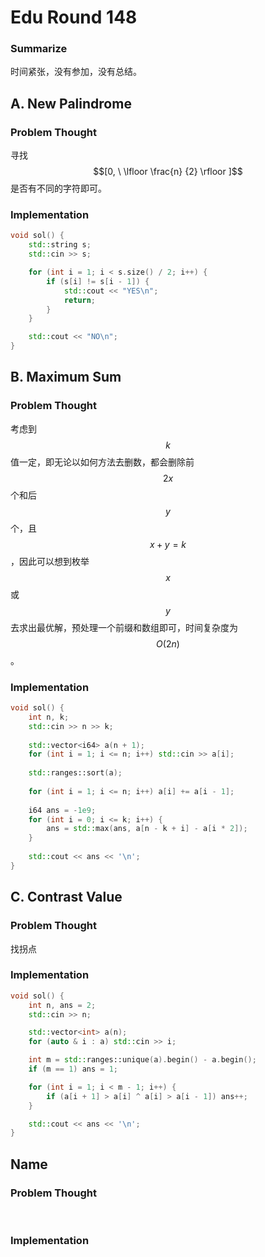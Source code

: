 # Edu Round 148

### Summarize <a href="#name" id="name"></a>

时间紧张，没有参加，没有总结。



## A. New Palindrome <a href="#name-1" id="name-1"></a>

### Problem Thought <a href="#problem-thought-1" id="problem-thought-1"></a>

​寻找 $$[0, \ \lfloor \frac{n} {2} \rfloor ]$$ 是否有不同的字符即可。

### Implementation <a href="#implementation-1" id="implementation-1"></a>

```cpp
void sol() {
    std::string s;
    std::cin >> s;

    for (int i = 1; i < s.size() / 2; i++) {
        if (s[i] != s[i - 1]) {
            std::cout << "YES\n";
            return;
        }
    }

    std::cout << "NO\n";
}
```

##

## B. Maximum Sum

### Problem Thought <a href="#problem-thought-2" id="problem-thought-2"></a>

​考虑到 $$k$$ 值一定，即无论以如何方法去删数，都会删除前 $$2x$$ 个和后 $$y$$ 个，且 $$x + y = k$$，因此可以想到枚举 $$x$$ 或 $$y$$ 去求出最优解，预处理一个前缀和数组即可，时间复杂度为 $$O(2n)$$。

### Implementation <a href="#implementation-2" id="implementation-2"></a>

```cpp
void sol() {
    int n, k;
    std::cin >> n >> k;
 
    std::vector<i64> a(n + 1);
    for (int i = 1; i <= n; i++) std::cin >> a[i];
 
    std::ranges::sort(a);
 
    for (int i = 1; i <= n; i++) a[i] += a[i - 1];
 
    i64 ans = -1e9;
    for (int i = 0; i <= k; i++) {
        ans = std::max(ans, a[n - k + i] - a[i * 2]);
    }
    
    std::cout << ans << '\n';
}
```



## C. Contrast Value

### Problem Thought <a href="#problem-thought-3" id="problem-thought-3"></a>

​找拐点

### Implementation <a href="#implementation-3" id="implementation-3"></a>

```cpp
void sol() {
    int n, ans = 2;
    std::cin >> n;

    std::vector<int> a(n);
    for (auto & i : a) std::cin >> i;

    int m = std::ranges::unique(a).begin() - a.begin();
    if (m == 1) ans = 1;

    for (int i = 1; i < m - 1; i++) {
        if (a[i + 1] > a[i] ^ a[i] > a[i - 1]) ans++;
    }

    std::cout << ans << '\n';
}
```

## &#x20;<a href="#name-4" id="name-4"></a>

## Name <a href="#name-4" id="name-4"></a>

### Problem Thought <a href="#problem-thought-4" id="problem-thought-4"></a>

​

### Implementation <a href="#implementation-4" id="implementation-4"></a>
